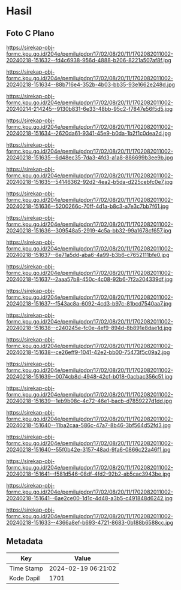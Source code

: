 # Hasil

## Foto C Plano

https://sirekap-obj-formc.kpu.go.id/204e/pemilu/pdpr/17/02/08/20/11/1702082011002-20240218-151632--fd4c6938-956d-4888-b206-8221a507af8f.jpg

https://sirekap-obj-formc.kpu.go.id/204e/pemilu/pdpr/17/02/08/20/11/1702082011002-20240218-151634--88b716e4-352b-4b03-bb35-93e1662e248d.jpg

https://sirekap-obj-formc.kpu.go.id/204e/pemilu/pdpr/17/02/08/20/11/1702082011002-20240214-214245--9130b831-6e33-48bb-95c2-f7847e56f5d5.jpg

https://sirekap-obj-formc.kpu.go.id/204e/pemilu/pdpr/17/02/08/20/11/1702082011002-20240218-151634--2620da61-9341-45e9-b0da-1b2f1c0dea2d.jpg

https://sirekap-obj-formc.kpu.go.id/204e/pemilu/pdpr/17/02/08/20/11/1702082011002-20240218-151635--6d48ec35-7da3-4fd3-a1a8-886699b3ee9b.jpg

https://sirekap-obj-formc.kpu.go.id/204e/pemilu/pdpr/17/02/08/20/11/1702082011002-20240218-151635--54146362-92d2-4ea2-b5da-d225cebfc0e7.jpg

https://sirekap-obj-formc.kpu.go.id/204e/pemilu/pdpr/17/02/08/20/11/1702082011002-20240218-151636--5200266c-70ff-4d1a-b8c3-a7e3c7bb7f61.jpg

https://sirekap-obj-formc.kpu.go.id/204e/pemilu/pdpr/17/02/08/20/11/1702082011002-20240218-151636--309548a5-2919-4c5a-bb32-99a1678cf657.jpg

https://sirekap-obj-formc.kpu.go.id/204e/pemilu/pdpr/17/02/08/20/11/1702082011002-20240218-151637--6e71a5dd-aba6-4a99-b3b6-c7652111bfe0.jpg

https://sirekap-obj-formc.kpu.go.id/204e/pemilu/pdpr/17/02/08/20/11/1702082011002-20240218-151637--2aaa57b8-450c-4c08-92b6-7f2a204339df.jpg

https://sirekap-obj-formc.kpu.go.id/204e/pemilu/pdpr/17/02/08/20/11/1702082011002-20240218-151637--f543ac8a-6092-4cd3-b97c-81bcd7540aa7.jpg

https://sirekap-obj-formc.kpu.go.id/204e/pemilu/pdpr/17/02/08/20/11/1702082011002-20240218-151638--c240245e-fc0e-4ef9-894d-8b891e8dae1d.jpg

https://sirekap-obj-formc.kpu.go.id/204e/pemilu/pdpr/17/02/08/20/11/1702082011002-20240218-151638--ce26eff9-1041-42e2-bb00-75473f5c09a2.jpg

https://sirekap-obj-formc.kpu.go.id/204e/pemilu/pdpr/17/02/08/20/11/1702082011002-20240218-151639--0074cb8d-4948-42cf-b018-0acbac356c51.jpg

https://sirekap-obj-formc.kpu.go.id/204e/pemilu/pdpr/17/02/08/20/11/1702082011002-20240218-151639--1eb9b08c-4c72-46e1-bacb-d7859227d1dd.jpg

https://sirekap-obj-formc.kpu.go.id/204e/pemilu/pdpr/17/02/08/20/11/1702082011002-20240218-151640--11ba2caa-586c-47a7-8b46-3bf564d52fd3.jpg

https://sirekap-obj-formc.kpu.go.id/204e/pemilu/pdpr/17/02/08/20/11/1702082011002-20240218-151640--55f0b42e-3157-48ad-9fa6-0866c22a46f1.jpg

https://sirekap-obj-formc.kpu.go.id/204e/pemilu/pdpr/17/02/08/20/11/1702082011002-20240218-151641--f581d546-08df-4fd2-92b2-ab5cac3943be.jpg

https://sirekap-obj-formc.kpu.go.id/204e/pemilu/pdpr/17/02/08/20/11/1702082011002-20240218-151641--6ae2ce00-1d1c-4d48-a3b5-c491848d6242.jpg

https://sirekap-obj-formc.kpu.go.id/204e/pemilu/pdpr/17/02/08/20/11/1702082011002-20240218-151633--4366a8ef-b693-4721-8683-0b188b6588cc.jpg


## Metadata

| Key        | Value               |
| ---------- | ------------------- |
| Time Stamp | 2024-02-19 06:21:02 |
| Kode Dapil | 1701                |



